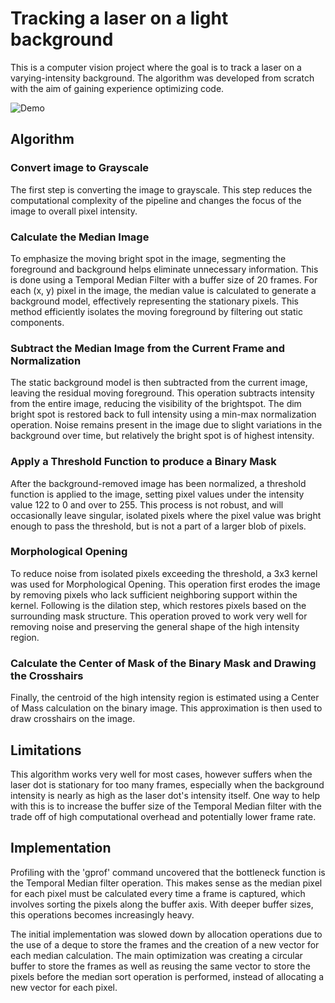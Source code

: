 # Tracking a laser on a light background
This is a computer vision project where the goal is to track a laser on a varying-intensity background. The algorithm was developed from scratch with the aim of gaining experience optimizing code.

![Demo](video-preview.gif)

## Algorithm

### Convert image to Grayscale
The first step is converting the image to grayscale. This step reduces the computational complexity of the pipeline and changes the focus of the image to overall pixel intensity.

### Calculate the Median Image
To emphasize the moving bright spot in the image, segmenting the foreground and background helps eliminate unnecessary information. This is done using a Temporal Median Filter with a buffer size of 20 frames. For each (x, y) pixel in the image, the median value is calculated to generate a background model, effectively representing the stationary pixels. This method efficiently isolates the moving foreground by filtering out static components.

### Subtract the Median Image from the Current Frame and Normalization
The static background model is then subtracted from the current image, leaving the residual moving foreground. This operation subtracts intensity from the entire image, reducing the visibility of the brightspot. The dim bright spot is restored back to full intensity using a min-max normalization operation. Noise remains present in the image due to slight variations in the background over time, but relatively the bright spot is of highest intensity.

### Apply a Threshold Function to produce a Binary Mask
After the background-removed image has been normalized, a threshold function is applied to the image, setting pixel values under the intensity value 122 to 0 and over to 255. This process is not robust, and will occasionally leave singular, isolated pixels where the pixel value was bright enough to pass the threshold, but is not a part of a larger blob of pixels.

### Morphological Opening
To reduce noise from isolated pixels exceeding the threshold, a 3x3 kernel was used for Morphological Opening. This operation first erodes the image by removing pixels who lack sufficient neighboring support within the kernel. Following is the dilation step, which restores pixels based on the surrounding mask structure. This operation proved to work very well for removing noise and preserving the general shape of the high intensity region.

### Calculate the Center of Mask of the Binary Mask and Drawing the Crosshairs
Finally, the centroid of the high intensity region is estimated using a Center of Mass calculation on the binary image. This approximation is then used to draw crosshairs on the image.


## Limitations
This algorithm works very well for most cases, however suffers when the laser dot is stationary for too many frames, especially when the background intensity is nearly as high as the laser dot's intensity itself. One way to help with this is to increase the buffer size of the Temporal Median filter with the trade off of high computational overhead and potentially lower frame rate.

## Implementation
Profiling with the 'gprof' command uncovered that the bottleneck function is the Temporal Median filter operation. This makes sense as the median pixel for each pixel must be calculated every time a frame is captured, which involves sorting the pixels along the buffer axis. With deeper buffer sizes, this operations becomes increasingly heavy. 

The initial implementation was slowed down by allocation operations due to the use of a deque to store the frames and the creation of a new vector for each median calculation. The main optimization was creating a circular buffer to store the frames as well as reusing the same vector to store the pixels before the median sort operation is performed, instead of allocating a new vector for each pixel.



